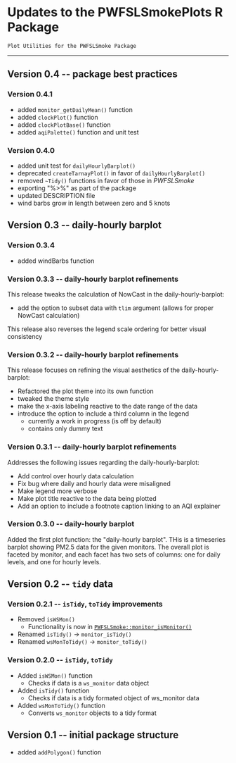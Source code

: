 # Updates to the PWFSLSmokePlots R Package

```
Plot Utilities for the PWFSLSmoke Package
```

----

## Version 0.4 -- package best practices

### Version 0.4.1 

 * added `monitor_getDailyMean()` function
 * added `clockPlot()` function
 * added `clockPlotBase()` function
 * added `aqiPalette()` function and unit test
 
### Version 0.4.0 

 * added unit test for `dailyHourlyBarplot()`
 * deprecated `createTarnayPlot()` in favor of `dailyHourlyBarplot()`
 * removed `~Tidy()` functions in favor of those in *PWFSLSmoke*
 * exporting "%>%" as part of the package
 * updated DESCRIPTION file 
 * wind barbs grow in length between zero and 5 knots

## Version 0.3 -- daily-hourly barplot

### Version 0.3.4 

 * added windBarbs function 

### Version 0.3.3 -- daily-hourly barplot refinements

This release tweaks the calculation of NowCast in the daily-hourly-barplot:

- add the option to subset data with `tlim` argument (allows for proper NowCast calculation)

This release also reverses the legend scale ordering for better visual consistency

### Version 0.3.2 -- daily-hourly barplot refinements

This release focuses on refining the visual aesthetics of the daily-hourly-barplot:

- Refactored the plot theme into its own function
- tweaked the theme style
- make the x-axis labeling reactive to the date range of the data
-  introduce the option to include a third column in the legend
   - currently a work in progress (is off by default)
   - contains only dummy text

### Version 0.3.1 -- daily-hourly barplot refinements

Addresses the following issues regarding the daily-hourly-barplot:

- Add control over hourly data calculation
- Fix bug where daily and hourly data were misaligned
- Make legend more verbose
- Make plot title reactive to the data being plotted
- Add an option to include a footnote caption linking to an AQI explainer

### Version 0.3.0 -- daily-hourly barplot

Added the first plot function: the "daily-hourly barplot". THis is  a timeseries barplot showing PM2.5 data for
the given monitors. The overall plot is faceted by monitor, and each facet has two sets of columns: one for
daily levels, and one for hourly levels.


## Version 0.2 -- `tidy` data

### Version 0.2.1 -- `isTidy`, `toTidy` improvements

* Removed `isWSMon()`
    - Functionality is now in [`PWFSLSmoke::monitor_isMonitor()`](https://github.com/MazamaScience/PWFSLSmoke/blob/master/R/monitor_isMonitor.R)
* Renamed `isTidy()` -> `monitor_isTidy()`
* Renamed `wsMonToTidy()` -> `monitor_toTidy()`

### Version 0.2.0 -- `isTidy`, `toTidy`

* Added `isWSMon()` function
    - Checks if data is a `ws_monitor` data object
* Added `isTidy()` function
    - Checks if data is a tidy formated object of ws_monitor data
* Added `wsMonToTidy()` function
    - Converts `ws_monitor` objects to a tidy format


## Version 0.1 -- initial package structure

* added `addPolygon()` function

